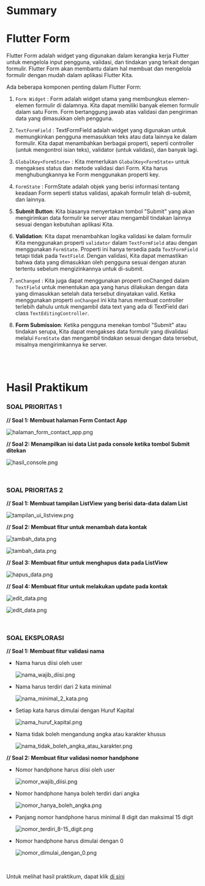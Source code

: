 # Summary

# Flutter Form 

Flutter Form adalah widget yang digunakan dalam kerangka kerja Flutter untuk mengelola input pengguna, validasi, dan tindakan yang terkait dengan formulir. Flutter Form akan membantu dalam hal membuat dan mengelola formulir dengan mudah dalam aplikasi Flutter Kita.

Ada beberapa komponen penting dalam Flutter Form:
1. `Form Widget`&nbsp;: Form adalah widget utama yang membungkus elemen-elemen formulir di dalamnya. Kita dapat memiliki banyak elemen formulir dalam satu Form. Form bertanggung jawab atas validasi dan pengiriman data yang dimasukkan oleh pengguna.

2. `TextFormField`&nbsp;: TextFormField adalah widget yang digunakan untuk memungkinkan pengguna memasukkan teks atau data lainnya ke dalam formulir. Kita dapat menambahkan berbagai properti, seperti controller (untuk mengontrol isian teks), validator (untuk validasi), dan banyak lagi.

3. `GlobalKey<FormState>`&nbsp;: Kita memerlukan `GlobalKey<FormState>` untuk mengakses status dan metode validasi dari Form. Kita harus menghubungkannya ke Form menggunakan properti key.

4. `FormState`&nbsp;: FormState adalah objek yang berisi informasi tentang keadaan Form seperti status validasi, apakah formulir telah di-submit, dan lainnya.

5. **Submit Button**: Kita biasanya menyertakan tombol "Submit" yang akan mengirimkan data formulir ke server atau mengambil tindakan lainnya sesuai dengan kebutuhan aplikasi Kita.

6. **Validation**: Kita dapat menambahkan logika validasi ke dalam formulir Kita menggunakan properti `validator` dalam `TextFormField` atau dengan menggunakan `FormState`. Properti ini hanya tersedia pada `TextFormField` tetapi tidak pada `TextField`. Dengan validasi, Kita dapat memastikan bahwa data yang dimasukkan oleh pengguna sesuai dengan aturan tertentu sebelum mengizinkannya untuk di-submit. 

7. `onChanged`&nbsp;: Kita juga dapat menggunakan properti onChanged dalam `TextField` untuk menentukan apa yang harus dilakukan dengan data yang dimasukkan setelah data tersebut dinyatakan valid. Ketika menggunakan properti `onChanged` ini kita harus membuat controller terlebih dahulu untuk mengambil data text yang ada di TextField dari class `TextEditingController`.

8. **Form Submission**: Ketika pengguna menekan tombol "Submit" atau tindakan serupa, Kita dapat mengakses data formulir yang divalidasi melalui `FormState` dan mengambil tindakan sesuai dengan data tersebut, misalnya mengirimkannya ke server.

<br><br>

# Hasil Praktikum

### **SOAL PRIORITAS 1**

**// Soal 1: Membuat halaman Form Contact App**

![halaman_form_contact_app.png](screenshot/soal_prioritas_1/soal1.png "Halaman Form Contact App")

**// Soal 2: Menampilkan isi data List pada console ketika tombol Submit ditekan**

![hasil_console.png](screenshot/soal_prioritas_1/soal2.png "Hasil Console")

<br>

### **SOAL PRIORITAS 2**

**// Soal 1: Membuat tampilan ListView yang berisi data-data dalam List**

![tampilan_ui_listview.png](screenshot/soal_prioritas_2/tampilan_ui.png "Tampilan UI ListView")

**// Soal 2: Membuat fitur untuk menambah data kontak**

![tambah_data.png](screenshot/soal_prioritas_2/tambah_data_1.png "Mengisi data dan menekan tombol submit")

![tambah_data.png](screenshot/soal_prioritas_2/tambah_data_2.png "Data berhasil ditambahkan dan masuk dalam ListView paling atas")

**// Soal 3: Membuat fitur untuk menghapus data pada ListView**

![hapus_data.png](screenshot/soal_prioritas_2/hapus_data_1.png "Menghapus data kontak")

**// Soal 4: Membuat fitur untuk melakukan update pada kontak**

![edit_data.png](screenshot/soal_prioritas_2/edit_data_1.png "Menekan tombol edit")

![edit_data.png](screenshot/soal_prioritas_2/edit_data_2.png "Mengambil data pada ListTile yang ditekan tombol editnya")

<br>

### **SOAL EKSPLORASI**

**// Soal 1: Membuat fitur validasi nama**  
- Nama harus diisi oleh user

  ![nama_wajib_diisi.png](screenshot/soal_eksplorasi/validasi_nama_wajib_diisi.png "Validasi nama wajib diisi")

- Nama harus terdiri dari 2 kata minimal

  ![nama_minimal_2_kata.png](screenshot/soal_eksplorasi/validasi_nama_minimal_2_kata.png "Validasi nama minimal 2 kata")

- Setiap kata harus dimulai dengan Huruf Kapital

  ![nama_huruf_kapital.png](screenshot/soal_eksplorasi/validasi_nama_huruf_kapital.png "Validasi nama Huruf Kapital")

- Nama tidak boleh mengandung angka atau karakter khusus

  ![nama_tidak_boleh_angka_atau_karakter.png](screenshot/soal_eksplorasi/validasi_nama_tidakboleh_angka_karakter.png "Validasi nama tidak boleh angka atau karakter")

**// Soal 2: Membuat fitur validasi nomor handphone**

- Nomor handphone harus diisi oleh user

  ![nomor_wajib_diisi.png](screenshot/soal_eksplorasi/validasi_nomor_wajib_diisi.png "Validasi nomor handphone wajib diisi")

- Nomor handphone hanya boleh terdiri dari angka

  ![nomor_hanya_boleh_angka.png](screenshot/soal_eksplorasi/validasi_hanya_boleh_angka.png "Validasi nomor handphone hanya boleh angka saja")

- Panjang nomor handphone harus minimal 8 digit dan maksimal 15 digit

  ![nomor_terdiri_8-15_digit.png](screenshot/soal_eksplorasi/validasi_nomor_terdiri_8-15_digit.png "Validasi nomor handphone harus terdiri 8-15 digit")

- Nomor handphone harus dimulai dengan 0

  ![nomor_dimulai_dengan_0.png](screenshot/soal_eksplorasi/validasi_nomor_dimulai_dari_0.png "Validasi nomor handphone harus dimulai dengan angka 0")

<br>

Untuk melihat hasil praktikum, dapat klik [di sini](https://github.com/aryaptradji/flutter_Muhammad-Aryaputra-Adji/tree/master/Minggu-5/2.%20Flutter%20Form/praktikum)
